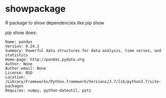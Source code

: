 
<!-- README.md is generated from README.Rmd. Please edit that file -->

# showpackage

<!-- badges: start -->

<!-- badges: end -->

R package to show dependencies like pip show

pip show does:

    Name: pandas
    Version: 0.24.2
    Summary: Powerful data structures for data analysis, time series, and statistics
    Home-page: http://pandas.pydata.org
    Author: None
    Author-email: None
    License: BSD
    Location: /Library/Frameworks/Python.framework/Versions/3.7/lib/python3.7/site-packages
    Requires: numpy, python-dateutil, pytz
